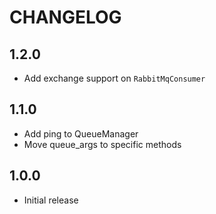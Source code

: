 CHANGELOG
=========

1.2.0
-----

* Add exchange support on `RabbitMqConsumer`

1.1.0
-----

* Add ping to QueueManager
* Move queue_args to specific methods

1.0.0
-----

* Initial release

